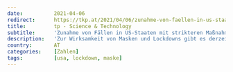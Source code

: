 ```yaml
---
date:          2021-04-06
redirect:      https://tkp.at/2021/04/06/zunahme-von-faellen-in-us-staaten-mit-strikteren-massnahmen/
title:         tp - Science & Technology
subtitle:      'Zunahme von Fällen in US-Staaten mit strikteren Maßnahmen'
description:   'Zur Wirksamkeit von Masken und Lockdowns gibt es derzeit einen weiteren Großversuch, nämlich in den USA. Nachdem in Europa bereits Schweden eindrücklich bewiesen hat, dass Lockdowns, Masken, Schließungen von Schulen, Restaurants und Geschäften nichts am Infektionsgeschehen ändern, aber Arbeitsplätze, Gesundheit und Psyche zerstören, zeigen nun die Vergleiche zwischen US-Bundesstaaten, dass striktere Maßnahmen sich sogar negativ …'
country:       AT
categories:    [Zahlen]
tags:          [usa, lockdown, maske]
---
```


